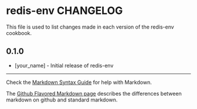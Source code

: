 redis-env CHANGELOG
===================

This file is used to list changes made in each version of the redis-env cookbook.

0.1.0
-----
- [your_name] - Initial release of redis-env

- - -
Check the [Markdown Syntax Guide](http://daringfireball.net/projects/markdown/syntax) for help with Markdown.

The [Github Flavored Markdown page](http://github.github.com/github-flavored-markdown/) describes the differences between markdown on github and standard markdown.
